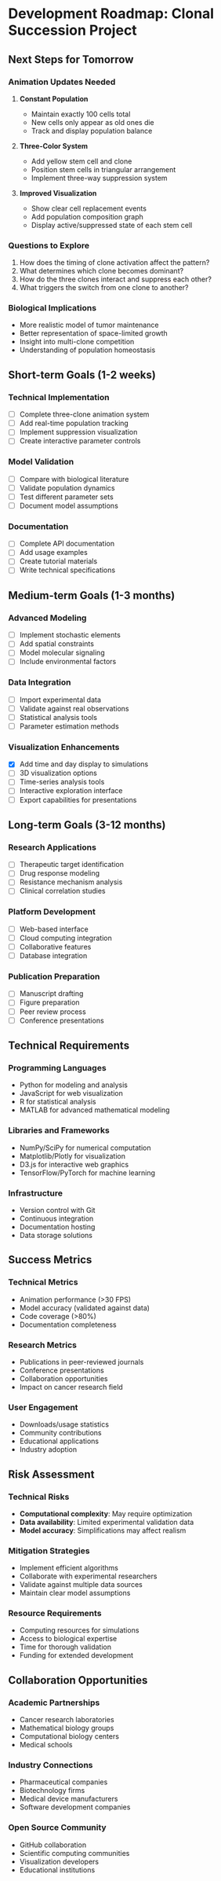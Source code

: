 # Development Roadmap: Clonal Succession Project

## Next Steps for Tomorrow

### Animation Updates Needed
1. **Constant Population**
   - Maintain exactly 100 cells total
   - New cells only appear as old ones die
   - Track and display population balance

2. **Three-Color System**
   - Add yellow stem cell and clone
   - Position stem cells in triangular arrangement
   - Implement three-way suppression system

3. **Improved Visualization**
   - Show clear cell replacement events
   - Add population composition graph
   - Display active/suppressed state of each stem cell

### Questions to Explore
1. How does the timing of clone activation affect the pattern?
2. What determines which clone becomes dominant?
3. How do the three clones interact and suppress each other?
4. What triggers the switch from one clone to another?

### Biological Implications
- More realistic model of tumor maintenance
- Better representation of space-limited growth
- Insight into multi-clone competition
- Understanding of population homeostasis

## Short-term Goals (1-2 weeks)

### Technical Implementation
- [ ] Complete three-clone animation system
- [ ] Add real-time population tracking
- [ ] Implement suppression visualization
- [ ] Create interactive parameter controls

### Model Validation
- [ ] Compare with biological literature
- [ ] Validate population dynamics
- [ ] Test different parameter sets
- [ ] Document model assumptions

### Documentation
- [ ] Complete API documentation
- [ ] Add usage examples
- [ ] Create tutorial materials
- [ ] Write technical specifications

## Medium-term Goals (1-3 months)

### Advanced Modeling
- [ ] Implement stochastic elements
- [ ] Add spatial constraints
- [ ] Model molecular signaling
- [ ] Include environmental factors

### Data Integration
- [ ] Import experimental data
- [ ] Validate against real observations
- [ ] Statistical analysis tools
- [ ] Parameter estimation methods

### Visualization Enhancements
- [x] Add time and day display to simulations
- [ ] 3D visualization options
- [ ] Time-series analysis tools
- [ ] Interactive exploration interface
- [ ] Export capabilities for presentations

## Long-term Goals (3-12 months)

### Research Applications
- [ ] Therapeutic target identification
- [ ] Drug response modeling
- [ ] Resistance mechanism analysis
- [ ] Clinical correlation studies

### Platform Development
- [ ] Web-based interface
- [ ] Cloud computing integration
- [ ] Collaborative features
- [ ] Database integration

### Publication Preparation
- [ ] Manuscript drafting
- [ ] Figure preparation
- [ ] Peer review process
- [ ] Conference presentations

## Technical Requirements

### Programming Languages
- Python for modeling and analysis
- JavaScript for web visualization
- R for statistical analysis
- MATLAB for advanced mathematical modeling

### Libraries and Frameworks
- NumPy/SciPy for numerical computation
- Matplotlib/Plotly for visualization
- D3.js for interactive web graphics
- TensorFlow/PyTorch for machine learning

### Infrastructure
- Version control with Git
- Continuous integration
- Documentation hosting
- Data storage solutions

## Success Metrics

### Technical Metrics
- Animation performance (>30 FPS)
- Model accuracy (validated against data)
- Code coverage (>80%)
- Documentation completeness

### Research Metrics
- Publications in peer-reviewed journals
- Conference presentations
- Collaboration opportunities
- Impact on cancer research field

### User Engagement
- Downloads/usage statistics
- Community contributions
- Educational applications
- Industry adoption

## Risk Assessment

### Technical Risks
- **Computational complexity**: May require optimization
- **Data availability**: Limited experimental validation data
- **Model accuracy**: Simplifications may affect realism

### Mitigation Strategies
- Implement efficient algorithms
- Collaborate with experimental researchers
- Validate against multiple data sources
- Maintain clear model assumptions

### Resource Requirements
- Computing resources for simulations
- Access to biological expertise
- Time for thorough validation
- Funding for extended development

## Collaboration Opportunities

### Academic Partnerships
- Cancer research laboratories
- Mathematical biology groups
- Computational biology centers
- Medical schools

### Industry Connections
- Pharmaceutical companies
- Biotechnology firms
- Medical device manufacturers
- Software development companies

### Open Source Community
- GitHub collaboration
- Scientific computing communities
- Visualization developers
- Educational institutions
